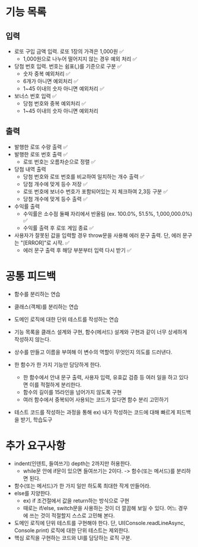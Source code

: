 # 기능 목록

## 입력

- 로또 구입 금액 입력. 로또 1장의 가격은 1,000원 ✅
  - 1,000원으로 나누어 떨어지지 않는 경우 예외 처리 ✅
- 당첨 번호 입력. 번호는 쉼표(,)를 기준으로 구분 ✅
  - 숫자 중복 예외처리 ✅
  - 6개가 아니면 예외처리 ✅
  - 1~45 이내의 숫자 아니면 예외처리 ✅
- 보너스 번호 입력 ✅
  - 당첨 번호와 중복 예외처리 ✅
  - 1~45 이내의 숫자 아니면 예외처리

## 출력

- 발행한 로또 수량 출력 ✅
- 발행한 로또 번호 출력 ✅
  - 로또 번호는 오름차순으로 정렬 ✅
- 당첨 내역 출력
  - 당첨 번호와 로또 번호를 비교하여 일치하는 개수 출력 ✅
  - 당첨 개수에 맞게 등수 저장 ✅
  - 로또 번호에 보너수 번호가 포함되어있는 지 체크하여 2,3등 구분 ✅
  - 당첨 개수에 맞게 등수 출력 ✅
- 수익률 출력
  - 수익률은 소수점 둘째 자리에서 반올림 (ex. 100.0%, 51.5%, 1,000,000.0%) ✅
  - 수익률 출력 후 로또 게임 종료 ✅
- 사용자가 잘못된 값을 입력할 경우 throw문을 사용해 에러 문구 출력. 단, 에러 문구는 "[ERROR]"로 시작. ✅
  - 에러 문구 출력 후 해당 부분부터 입력 다시 받기 ✅

# 공통 피드백

- 함수를 분리하는 연습
- 클래스(객체)를 분리하는 연습
- 도메인 로직에 대한 단위 테스트를 작성하는 연습

- 기능 목록을 클래스 설계와 구현, 함수(메서드) 설계와 구현과 같이 너무 상세하게 작성하지 않는다.
- 상수를 만들고 이름을 부여해 이 변수의 역할이 무엇인지 의도를 드러낸다.
- 한 함수가 한 가지 기능만 담당하게 한다.
  - 한 함수에서 안내 문구 출력, 사용자 입력, 유효값 검증 등 여러 일을 하고 있다면 이를 적절하게 분리한다.
  - 함수의 길이를 15라인을 넘어가지 않도록 구현
  - 여러 함수에서 중복되어 사용되는 코드가 있다면 함수 분리 고민하기
- 테스트 코드를 작성하는 과정을 통해 ex) 내가 작성하는 코드에 대해 빠르게 피드백을 받기, 학습도구

# 추가 요구사항

- indent(인덴트, 들여쓰기) depth는 2까지만 허용한다.
  - while문 안에 if문이 있으면 들여쓰기는 2이다. -> 함수(또는 메서드)를 분리하면 된다.
- 함수(또는 메서드)가 한 가지 일만 하도록 최대한 작게 만들어라.
- else를 지양한다.
  - ex) if 조건절에서 값을 return하는 방식으로 구현
  - 때로는 if/else, switch문을 사용하는 것이 더 깔끔해 보일 수 있다. 어느 경우에 쓰는 것이 적절할지 스스로 고민해 본다.
- 도메인 로직에 단위 테스트를 구현해야 한다. 단, UI(Console.readLineAsync, Console.print) 로직에 대한 단위 테스트는 제외한다.
- 핵심 로직을 구현하는 코드와 UI를 담당하는 로직 구분.
